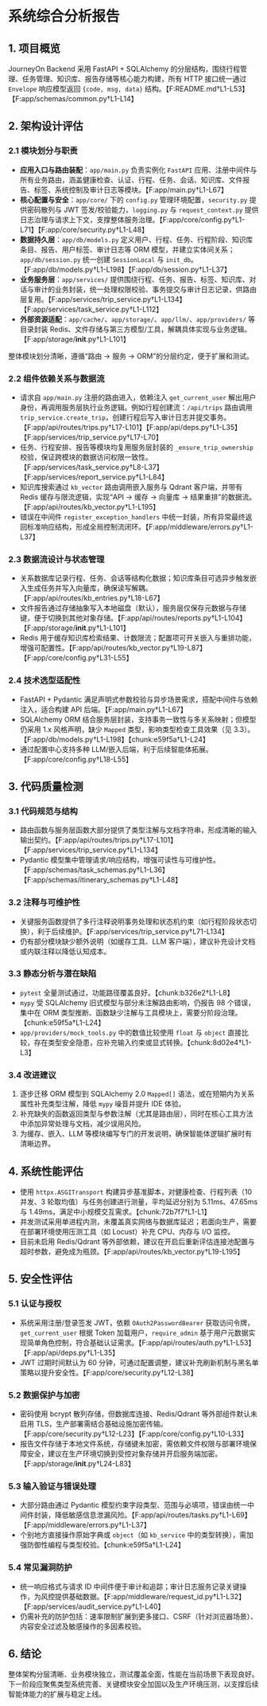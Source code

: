 # 系统综合分析报告

## 1. 项目概览
JourneyOn Backend 采用 FastAPI + SQLAlchemy 的分层结构，围绕行程管理、任务管理、知识库、报告存储等核心能力构建，所有 HTTP 接口统一通过 `Envelope` 响应模型返回 `{code, msg, data}` 结构。【F:README.md†L1-L53】【F:app/schemas/common.py†L1-L14】

## 2. 架构设计评估
### 2.1 模块划分与职责
- **应用入口与路由装配**：`app/main.py` 负责实例化 `FastAPI` 应用、注册中间件与所有业务路由，涵盖健康检查、认证、行程、任务、会话、知识库、文件报告、标签、系统控制及审计日志等模块。【F:app/main.py†L1-L67】
- **核心配置与安全**：`app/core/` 下的 `config.py` 管理环境配置，`security.py` 提供密码散列与 JWT 签发/校验能力，`logging.py` 与 `request_context.py` 提供日志治理与请求上下文，支撑整体服务治理。【F:app/core/config.py†L1-L71】【F:app/core/security.py†L1-L48】
- **数据持久层**：`app/db/models.py` 定义用户、行程、任务、行程阶段、知识库条目、报告、用户标签、审计日志等 ORM 模型，并建立实体间关系；`app/db/session.py` 统一创建 `SessionLocal` 与 `init_db`。【F:app/db/models.py†L1-L198】【F:app/db/session.py†L1-L37】
- **业务服务层**：`app/services/` 提供围绕行程、任务、报告、标签、知识库、对话与审计的业务封装，统一处理权限校验、事务提交与审计日志记录，供路由层复用。【F:app/services/trip_service.py†L1-L134】【F:app/services/task_service.py†L1-L112】
- **外部资源适配**：`app/cache/`、`app/storage/`、`app/llm/`、`app/providers/` 等目录封装 Redis、文件存储与第三方模型/工具，解耦具体实现与业务逻辑。【F:app/storage/__init__.py†L1-L101】

整体模块划分清晰，遵循“路由 -> 服务 -> ORM”的分层约定，便于扩展和测试。

### 2.2 组件依赖关系与数据流
- 请求自 `app/main.py` 注册的路由进入，依赖注入 `get_current_user` 解出用户身份，再调用服务层执行业务逻辑。例如行程创建流：`/api/trips` 路由调用 `trip_service.create_trip`，创建行程后写入审计日志并提交事务。【F:app/api/routes/trips.py†L17-L101】【F:app/api/deps.py†L1-L35】【F:app/services/trip_service.py†L17-L70】
- 任务、行程安排、报告等模块均复用服务层封装的 `_ensure_trip_ownership` 校验，保证跨模块的数据访问权限一致性。【F:app/services/task_service.py†L8-L37】【F:app/services/report_service.py†L1-L84】
- 知识库搜索通过 `kb_vector` 路由调用嵌入服务与 Qdrant 客户端，并带有 Redis 缓存与限流逻辑，实现“API -> 缓存 -> 向量库 -> 结果重排”的数据流。【F:app/api/routes/kb_vector.py†L1-L195】
- 错误在中间件 `register_exception_handlers` 中统一封装，所有异常最终返回标准响应结构，形成全局控制流闭环。【F:app/middleware/errors.py†L1-L37】

### 2.3 数据流设计与状态管理
- 关系数据库记录行程、任务、会话等结构化数据；知识库条目可选异步触发嵌入生成任务并写入向量库，确保读写解耦。【F:app/api/routes/kb_entries.py†L18-L67】
- 文件报告通过存储抽象写入本地磁盘（默认），服务层仅保存元数据与存储键，便于切换到其他对象存储。【F:app/api/routes/reports.py†L1-L104】【F:app/storage/__init__.py†L1-L101】
- Redis 用于缓存知识库检索结果、计数限流；配置项可开关嵌入与重排功能，增强可配置性。【F:app/api/routes/kb_vector.py†L19-L87】【F:app/core/config.py†L31-L55】

### 2.4 技术选型适配性
- FastAPI + Pydantic 满足声明式参数校验与异步场景需求，搭配中间件与依赖注入，适合构建 API 后端。【F:app/main.py†L1-L67】
- SQLAlchemy ORM 结合服务层封装，支持事务一致性与多关系映射；但模型仍采用 1.x 风格声明，缺少 `Mapped` 类型，影响类型检查工具效果（见 3.3）。【F:app/db/models.py†L1-L198】【chunk:e59f5a†L1-L24】
- 通过配置中心支持多种 LLM/嵌入后端，利于后续智能体拓展。【F:app/core/config.py†L18-L55】

## 3. 代码质量检测
### 3.1 代码规范与结构
- 路由函数与服务层函数大部分提供了类型注解与文档字符串，形成清晰的输入输出契约。【F:app/api/routes/trips.py†L17-L101】【F:app/services/trip_service.py†L1-L134】
- Pydantic 模型集中管理请求/响应结构，增强可读性与可维护性。【F:app/schemas/task_schemas.py†L1-L36】【F:app/schemas/itinerary_schemas.py†L1-L48】

### 3.2 注释与可维护性
- 关键服务函数提供了多行注释说明事务处理和状态机约束（如行程阶段状态切换），利于后续维护。【F:app/services/trip_service.py†L71-L134】
- 仍有部分模块缺少额外说明（如缓存工具、LLM 客户端），建议补充设计文档或内联注释以降低认知成本。

### 3.3 静态分析与潜在缺陷
- `pytest` 全量测试通过，功能路径覆盖良好。【chunk:b326e2†L1-L8】
- `mypy` 受 SQLAlchemy 旧式模型与部分未注解路由影响，仍报告 98 个错误，集中在 ORM 类型推断、函数缺少注解与工具模块上，需要分阶段治理。【chunk:e59f5a†L1-L24】
- `app/providers/mock_tools.py` 中的数值比较使用 `float` 与 `object` 直接比较，存在类型安全隐患，应补充输入约束或显式转换。【chunk:8d02e4†L1-L3】

### 3.4 改进建议
1. 逐步迁移 ORM 模型到 SQLAlchemy 2.0 `Mapped[]` 语法，或在短期内为关系属性补充类型注解，降低 `mypy` 噪音并提升 IDE 体验。
2. 补充缺失的函数返回类型与参数注解（尤其是路由层），同时在核心工具方法中添加异常处理与文档，减少误用风险。
3. 为缓存、嵌入、LLM 等模块编写专门的开发说明，确保智能体逻辑扩展时有清晰边界。

## 4. 系统性能评估
- 使用 `httpx.ASGITransport` 构建异步基准脚本，对健康检查、行程列表（10 并发、3 轮取均值）与任务创建进行测量，平均延迟分别为 5.11ms、47.65ms 与 1.49ms，满足中小规模交互需求。【chunk:72b7f7†L1-L1】
- 并发测试采用单进程内测，未覆盖真实网络与数据库延迟；若面向生产，需要在部署环境使用压测工具（如 Locust）补充 CPU、内存与 I/O 监控。
- 目前未启用 Redis/Qdrant 等外部依赖，建议在开启后重新评估连接池配置与超时参数，避免成为瓶颈。【F:app/api/routes/kb_vector.py†L19-L195】

## 5. 安全性评估
### 5.1 认证与授权
- 系统采用注册/登录签发 JWT，依赖 `OAuth2PasswordBearer` 获取访问令牌，`get_current_user` 根据 Token 加载用户，`require_admin` 基于用户元数据实现简单角色控制，符合基础认证需求。【F:app/api/routes/auth.py†L1-L53】【F:app/api/deps.py†L1-L35】
- JWT 过期时间默认为 60 分钟，可通过配置调整，建议补充刷新机制与黑名单策略以提升安全性。【F:app/core/security.py†L12-L38】

### 5.2 数据保护与加密
- 密码使用 bcrypt 散列存储，但数据库连接、Redis/Qdrant 等外部组件默认未启用 TLS，生产部署需结合基础设施加密传输。【F:app/core/security.py†L12-L23】【F:app/core/config.py†L10-L33】
- 报告文件存储于本地文件系统，存储键未加密，需依赖文件权限与部署环境保障安全，建议在生产环境切换到受控对象存储并开启服务端加密。【F:app/storage/__init__.py†L24-L83】

### 5.3 输入验证与错误处理
- 大部分路由通过 Pydantic 模型约束字段类型、范围与必填项，错误由统一中间件封装，降低敏感信息泄漏风险。【F:app/api/routes/tasks.py†L1-L69】【F:app/middleware/errors.py†L1-L37】
- 个别地方直接操作原始字典或 `object`（如 `kb_service` 中的类型转换），需加强防御性编程与类型校验。【chunk:e59f5a†L1-L24】

### 5.4 常见漏洞防护
- 统一响应格式与请求 ID 中间件便于审计和追踪；审计日志服务记录关键操作，为风控提供基础数据。【F:app/middleware/request_id.py†L1-L32】【F:app/services/audit_service.py†L1-L40】
- 仍需补充的防护包括：速率限制扩展到更多接口、CSRF（针对浏览器场景）、内容安全过滤及敏感操作的多因素校验。

## 6. 结论
整体架构分层清晰、业务模块独立，测试覆盖全面，性能在当前场景下表现良好。下一阶段应聚焦类型系统完善、关键模块安全加固以及生产环境压测，以支撑后续智能体能力的扩展与稳定上线。
